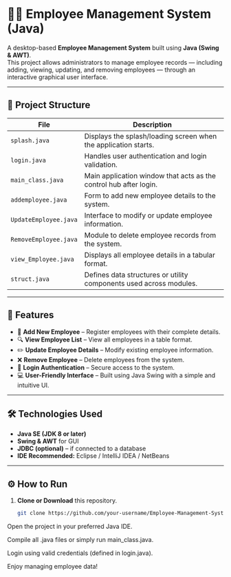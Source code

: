 # 🧑‍💼 Employee Management System (Java)

A desktop-based **Employee Management System** built using **Java (Swing & AWT)**.  
This project allows administrators to manage employee records — including adding, viewing, updating, and removing employees — through an interactive graphical user interface.

---

## 📁 Project Structure

| File | Description |
|------|--------------|
| `splash.java` | Displays the splash/loading screen when the application starts. |
| `login.java` | Handles user authentication and login validation. |
| `main_class.java` | Main application window that acts as the control hub after login. |
| `addemployee.java` | Form to add new employee details to the system. |
| `UpdateEmployee.java` | Interface to modify or update employee information. |
| `RemoveEmployee.java` | Module to delete employee records from the system. |
| `view_Employee.java` | Displays all employee details in a tabular format. |
| `struct.java` | Defines data structures or utility components used across modules. |

---

## 🚀 Features

- 🧾 **Add New Employee** – Register employees with their complete details.  
- 🔍 **View Employee List** – View all employees in a table format.  
- ✏️ **Update Employee Details** – Modify existing employee information.  
- ❌ **Remove Employee** – Delete employees from the system.  
- 🔐 **Login Authentication** – Secure access to the system.  
- 💻 **User-Friendly Interface** – Built using Java Swing with a simple and intuitive UI.

---

## 🛠️ Technologies Used

- **Java SE (JDK 8 or later)**  
- **Swing & AWT** for GUI  
- **JDBC (optional)** – if connected to a database  
- **IDE Recommended:** Eclipse / IntelliJ IDEA / NetBeans

---

## ⚙️ How to Run

1. **Clone or Download** this repository.  
   ```bash
   git clone https://github.com/your-username/Employee-Management-System.git
Open the project in your preferred Java IDE.

Compile all .java files or simply run main_class.java.

Login using valid credentials (defined in login.java).

Enjoy managing employee data! 
